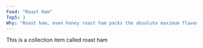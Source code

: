 ```yaml
---
Food: "Roast Ham"
Top5: 3
Why: "Roast ham, even honey roast ham packs the absolute maximum flavour and satisfaction into a the leanest, low-calory package. I discivered Marks & SPencers 'Just add' packets designed to add to salads (I think) and one of those packs of roast ham is delicious and filling and only 180 calories. This thing is your friend for now. Once you reach maintenance or long-slow weight loss you'll want to take a look at how many cured or prepared meats you're eating as these do contain a number of nasties. In my case that finess made no sense in the face of the diabetes and the need for massive weight loss. Now that I'm thinner I've tapered off the ham a little bit"
---
```


This is a collection item called roast ham

<p style="clear: both;">&nbsp;</p>




